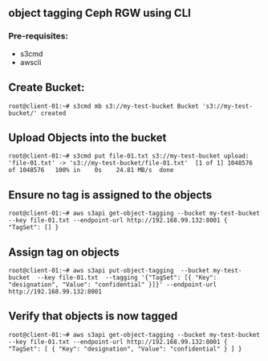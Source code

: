 ## object tagging Ceph RGW using CLI

### Pre-requisites:
- s3cmd
- awscli

## Create Bucket:
`root@client-01:~# s3cmd mb s3://my-test-bucket
 Bucket 's3://my-test-bucket/' created`

## Upload Objects into the bucket
`root@client-01:~# s3cmd put file-01.txt s3://my-test-bucket
 upload: 'file-01.txt' -> 's3://my-test-bucket/file-01.txt'  [1 of 1]
 1048576 of 1048576   100% in    0s    24.81 MB/s  done`

## Ensure no tag is assigned to the objects
`root@client-01:~# aws s3api get-object-tagging --bucket my-test-bucket --key file-01.txt --endpoint-url http://192.168.99.132:8001
{
    "TagSet": []
}`

## Assign tag on objects
`root@client-01:~# aws s3api put-object-tagging  --bucket my-test-bucket  --key file-01.txt  --tagging '{"TagSet": [{ "Key": "designation", "Value": "confidential" }]}' --endpoint-url http://192.168.99.132:8001`

## Verify that objects is now tagged 
`root@client-01:~# aws s3api get-object-tagging --bucket my-test-bucket --key file-01.txt --endpoint-url http://192.168.99.132:8001
{
    "TagSet": [
        {
            "Key": "designation",
            "Value": "confidential"
        }
    ]
}`
